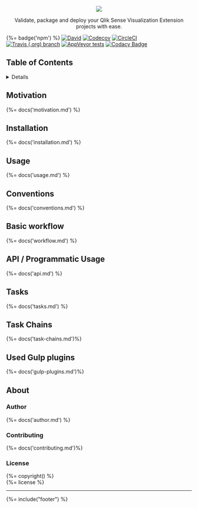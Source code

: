 <p align="center">
  <a href="https://stefanwalther/sense-go">
    <img src="https://raw.githubusercontent.com/stefanwalther/sense-go/master/docs/images/logo_400x184.png">
  </a>
  <p align="center">Validate, package and deploy your Qlik Sense Visualization Extension projects with ease.</p>
</p>

{%= badge('npm') %}
[![David](https://img.shields.io/david/stefanwalther/{%=name%}.svg)](https://github.com/stefanwalther/{%=name%})
[![Codecov](https://img.shields.io/codecov/c/github/stefanwalther/{%=name%}.svg?logo=codecov)](https://codecov.io/gh/stefanwalther/{%=name%})
[![CircleCI](https://img.shields.io/circleci/project/github/stefanwalther/{%=name%}.svg?logo=circleci)](https://circleci.com/gh/stefanwalther/{%=name%}/tree/master)
[![Travis (.org) branch](https://img.shields.io/travis/stefanwalther/{%=name%}/master.svg?logo=travis)](https://travis-ci.org/stefanwalther/{%=name%}.svg?branch=master)
[![AppVeyor tests](https://img.shields.io/appveyor/ci/stefanwalther/{%=name%}.svg?logo=appveyor)](https://ci.appveyor.com/project/stefanwalther/{%=name%}/branch/master)
[![Codacy Badge](https://api.codacy.com/project/badge/Grade/cd348c2723f54f7398399549225ca2e9)](https://www.codacy.com/app/stefan-walther/sense-go?utm_source=github.com&amp;utm_medium=referral&amp;utm_content=stefanwalther/sense-go&amp;utm_campaign=badger)


## Table of Contents
<details>

<!-- toc -->

</details>

## Motivation
{%= docs('motivation.md') %}

## Installation
{%= docs('installation.md') %}

## Usage
{%= docs('usage.md') %}

## Conventions
{%= docs('conventions.md') %}

## Basic workflow
{%= docs('workflow.md') %}

## API / Programmatic Usage
{%= docs('api.md') %}

## Tasks
{%= docs('tasks.md') %}

## Task Chains
{%= docs('task-chains.md')%}

## Used Gulp plugins
{%= docs('gulp-plugins.md')%}

## About

### Author
{%= docs('author.md') %}

### Contributing
{%= docs('contributing.md')%}

### License
{%= copyright() %}<br/> 
{%= license %}

***

{%= include("footer") %}
